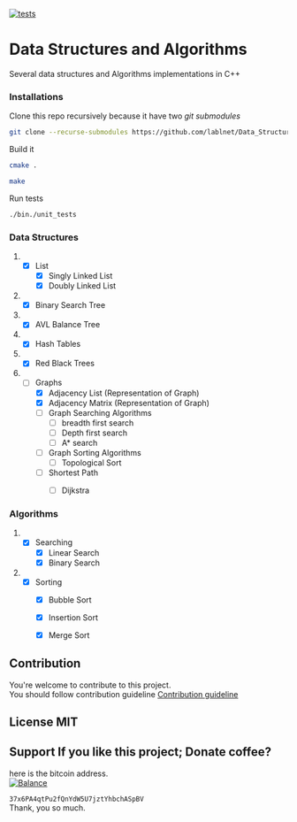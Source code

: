 [![tests](https://github.com/lablnet/Data_Structure/actions/workflows/tests.yml/badge.svg)](https://github.com/lablnet/Data_Structure/actions/workflows/tests.yml)  
  
# Data Structures and Algorithms  
Several data structures and Algorithms implementations in C++  
  
### Installations
Clone this repo recursively because it have two *git submodules* 
```sh
git clone --recurse-submodules https://github.com/lablnet/Data_Structure.git
```
Build it
```sh
cmake .
```
```sh
make
```

Run tests
```sh
./bin./unit_tests
``` 
### Data Structures  
  
1. - [x] List  
     - [x] Singly Linked List  
     - [x]  Doubly Linked List  
2. - [x] Binary Search Tree  
3. - [x] AVL Balance Tree  
4. - [x] Hash Tables  
5. - [x] Red Black Trees  
5. - [ ] Graphs  
     - [x] Adjacency List (Representation of Graph)  
     - [x] Adjacency Matrix (Representation of Graph)  
     - [ ] Graph Searching Algorithms  
       - [ ] breadth first search  
       - [ ] Depth first search  
       - [ ] A* search  
     - [ ] Graph Sorting Algorithms  
       - [ ] Topological Sort  
     - [ ] Shortest Path  
       - [ ] Dijkstra  
       
       
### Algorithms  
1. - [x] Searching  
     - [x] Linear Search  
     - [x]  Binary Search  
2. - [x] Sorting  
     - [x] Bubble Sort  
     - [x]  Insertion Sort  
     - [x] Merge Sort  
  
  
## Contribution  
You're welcome to contribute to this project.  
You should follow contribution guideline [Contribution guideline](https://github.com/lablnet/Data_Structure/blob/main/CONTRIBUTING.md)  
  
## License MIT   
    
## Support If you like this project; Donate coffee?      
here is the bitcoin address.    
[![Balance](https://img.balancebadge.io/btc/37x6PA4qtPu2fQnYdW5U7jztYhbchASpBV.svg)](https://img.balancebadge.io/btc/37x6PA4qtPu2fQnYdW5U7jztYhbchASpBV.svg)    
    
   ```37x6PA4qtPu2fQnYdW5U7jztYhbchASpBV```      
 Thank, you so much.
